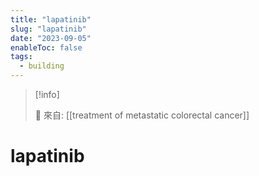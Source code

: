 ```yaml
---
title: "lapatinib"
slug: "lapatinib"
date: "2023-09-05"
enableToc: false
tags:
  - building
---
```


> [!info]
>
> 🌱 來自: [[treatment of metastatic colorectal cancer]]

# lapatinib


